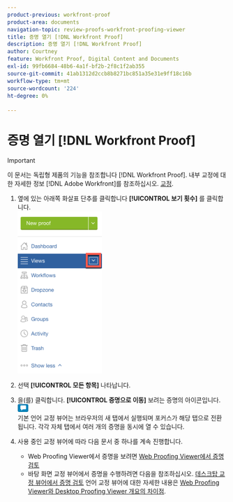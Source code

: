 ```yaml
---
product-previous: workfront-proof
product-area: documents
navigation-topic: review-proofs-workfront-proofing-viewer
title: 증명 열기 [!DNL Workfront Proof]
description: 증명 열기 [!DNL Workfront Proof]
author: Courtney
feature: Workfront Proof, Digital Content and Documents
exl-id: 99fb6684-48b6-4a1f-bf2b-2f8c1f2ab355
source-git-commit: 41ab1312d2ccb8b8271bc851a35e31e9ff18c16b
workflow-type: tm+mt
source-wordcount: '224'
ht-degree: 0%

---
```


# 증명 열기 [!DNL Workfront Proof]

>[!IMPORTANT]
>
>이 문서는 독립형 제품의 기능을 참조합니다 [!DNL Workfront Proof]. 내부 교정에 대한 자세한 정보 [!DNL Adobe Workfront]를 참조하십시오. [교정](../../../review-and-approve-work/proofing/proofing.md).

1. 옆에 있는 아래쪽 화살표 단추를 클릭합니다 **[!UICONTROL 보기 횟수]** 를 클릭합니다.\
   ![Down_arrow_next_to_Views.png](assets/down-arrow-next-to-views-193x371.png)

1. 선택 **[!UICONTROL 모든 항목]** 나타납니다.
1. 을(를) 클릭합니다. **[!UICONTROL 증명으로 이동]** 보려는 증명의 아이콘입니다.\
   ![Go_to_Proof_blue_icon.png](assets/go-to-proof-blue-icon.png)\
   기본 언어 교정 뷰어는 브라우저의 새 탭에서 실행되며 포커스가 해당 탭으로 전환됩니다. 각각 자체 탭에서 여러 개의 증명을 동시에 열 수 있습니다.

1. 사용 중인 교정 뷰어에 따라 다음 문서 중 하나를 계속 진행합니다.

   * Web Proofing Viewer에서 증명을 보려면 [Web Proofing Viewer에서 증명 검토](https://support.workfront.com/hc/en-us/sections/115000275214)
   * 바탕 화면 교정 뷰어에서 증명을 수행하려면 다음을 참조하십시오. [데스크탑 교정 뷰어에서 증명 검토](https://support.workfront.com/hc/en-us/search/click?data=BAh7CjoHaWRsKwjm7%2BTRUwA6CXR5cGVJIgxhcnRpY2xlBjoGRVQ6CHVybEkiVC9oYy9lbi11cy9hcnRpY2xlcy8zNjAwMDM3MjczMzQtUmV2aWV3aW5nLVByb29mcy1pbi10aGUtRGVza3RvcC1Qcm9vZmluZy1WaWV3ZXIGOwdUOg5zZWFyY2hfaWRJIik0NDIyMjdkZi0zYTA4LTQ2YjItYTdkMy1kYzM1YjhlN2U4MjUGOwdGOglyYW5raQc%3D--2056c434cf6f4f97ca87532493ebfeb67ca07b63)
   언어 교정 뷰어에 대한 자세한 내용은 [Web Proofing Viewer와 Desktop Proofing Viewer 개요의 차이점](../../../review-and-approve-work/proofing/proofing-overview/understand-differences-between-web-viewer.md).
